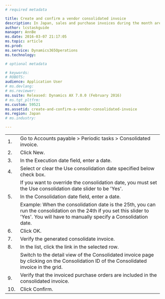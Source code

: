 ```yaml
---
# required metadata

title: Create and confirm a vendor consolidated invoice
description: In Japan, sales and purchase invoices during the month are consolidated at the end of the month to calculate the due amount. This task walks you through creating and confirming a vendor consolidated invoice. Before you can complete this task, you must have posted purchase invoices. This task was created using the demo data company JPMF.
author: lcstaskguide
manager: AnnBe
ms.date: 2016-03-07 21:17:05
ms.topic: article
ms.prod: 
ms.service: Dynamics365Operations
ms.technology: 

# optional metadata

# keywords: 
# ROBOTS: 
audience: Application User
# ms.devlang: 
# ms.reviewer: 
ms.suite: Released: Dynamics AX 7.0.0 (February 2016)
# ms.tgt_pltfrm: 
ms.custom: 59521
ms.assetid: create-and-confirm-a-vendor-consolidated-invoice
ms.region: Japan
# ms.industry: 

---
```


|     |                                                                                                                                                                                      |
|-----|--------------------------------------------------------------------------------------------------------------------------------------------------------------------------------------|
| 1.  | Go to Accounts payable &gt; Periodic tasks &gt; Consolidated invoice.                                                                                                                |
| 2.  | Click New.                                                                                                                                                                           |
| 3.  | In the Execution date field, enter a date.                                                                                                                                           |
| 4.  | Select or clear the Use consolidation date specified below check box.                                                                                                                |
|     | If you want to override the consolidation date, you must set the Use consolidation date slider to be 'Yes'.                                                                          |
| 5.  | In the Consolidation date field, enter a date.                                                                                                                                       |
|     | Example: When the consolidation date is the 25th, you can run the consolidation on the 24th if you set this slider to 'Yes'. You will have to manually specify a Consolidation date. |
| 6.  | Click OK.                                                                                                                                                                            |
| 7.  | Verify the generated consolidate invoice.                                                                                                                                            |
| 8.  | In the list, click the link in the selected row.                                                                                                                                     |
|     | Switch to the detail view of the Consolidated invoice page by clicking on the Consolidation ID of the Consolidated invoice in the grid.                                              |
| 9.  | Verify that the invoiced purchase orders are included in the consolidated invoice.                                                                                                   |
| 10. | Click Confirm.                                                                                                                                                                       |




